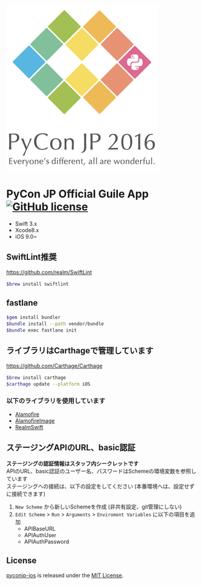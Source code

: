 ![](PyConJP/Assets.xcassets/App/Image/Launch.imageset/launch@2x.png)

# PyCon JP Official Guile App [![GitHub license](https://img.shields.io/badge/license-MIT-lightgrey.svg)](https://raw.githubusercontent.com/pyconjp/pyconjp-ios/develop/LICENSE) 

* Swift 3.x
* Xcode8.x
* iOS 9.0~

## SwiftLint推奨
https://github.com/realm/SwiftLint

```sh
$brew install swiftlint
```

## fastlane

```sh
$gem install bundler
$bundle install --path vendor/bundle
$bundle exec fastlane init
```

## ライブラリはCarthageで管理しています   
https://github.com/Carthage/Carthage

```sh
$brew install carthage
$carthage update --platform iOS
```

### 以下のライブラリを使用しています
* [Alamofire](https://github.com/Alamofire/Alamofire)
* [AlamofireImage](https://github.com/Alamofire/AlamofireImage)
* [RealmSwift](https://realm.io/docs/swift/latest/)

## ステージングAPIのURL、basic認証
**ステージングの認証情報はスタッフ内シークレットです**  
APIのURL、basic認証のユーザー名、パスワードはSchemeの環境変数を参照しています  
ステージングへの接続は、以下の設定をしてください (本番環境へは、設定せずに接続できます)  

1. `New Scheme` から新しいSchemeを作成 (非共有設定、git管理にしない)
2. `Edit Scheme` > `Run` > `Arguments` > `Enviroment Variables` に以下の項目を追加  
    * APIBaseURL
    * APIAuthUser
    * APIAuthPassword

## License
[pyconjp-ios](https://github.com/pyconjp/pyconjp-ios) is released under the [MIT License](LICENSE.md).


